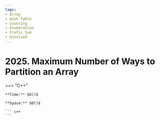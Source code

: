 ```yaml
---
tags:
- Array
- Hash Table
- Counting
- Enumeration
- Prefix Sum
- Unsolved
---
```



# 2025. Maximum Number of Ways to Partition an Array

=== "C++"

    **Time:** $O()$

    **Space:** $O()$

    ``` c++
    ```